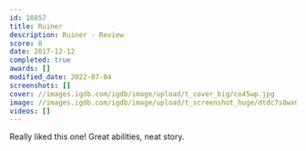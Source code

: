 ```yaml
---
id: 18857
title: Ruiner
description: Ruiner - Review
score: 8
date: 2017-12-12
completed: true
awards: []
modified_date: 2022-07-04
screenshots: []
cover: //images.igdb.com/igdb/image/upload/t_cover_big/co45wp.jpg
image: //images.igdb.com/igdb/image/upload/t_screenshot_huge/dtdc7s8wx0hqtbv1lu5d.jpg
videos: []
---
```

Really liked this one! Great abilities, neat story.